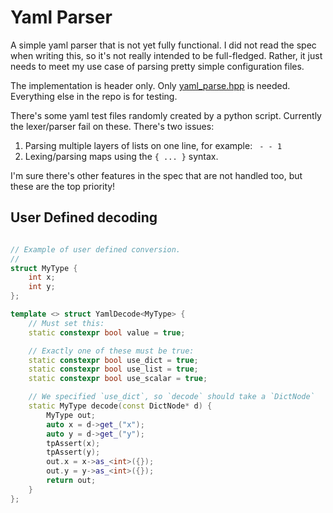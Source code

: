 # Yaml Parser
A simple yaml parser that is not yet fully functional. I did not read the spec when writing this, so it's not really intended to be full-fledged. Rather, it just needs to meet my use case of parsing pretty simple configuration files.

The implementation is header only. Only [yaml_parse.hpp](./yaml_parse.hpp) is needed. Everything else in the repo is for testing.

There's some yaml test files randomly created by a python script. Currently the lexer/parser fail on these. There's two issues:
   1) Parsing multiple layers of lists on one line, for example: ` - - 1`
   2) Lexing/parsing maps using the `{ ... }` syntax.

I'm sure there's other features in the spec that are not handled too, but these are the top priority!

## User Defined decoding
```cpp

// Example of user defined conversion.
//
struct MyType {
	int x;
	int y;
};

template <> struct YamlDecode<MyType> {
	// Must set this:
	static constexpr bool value = true;

	// Exactly one of these must be true:
	static constexpr bool use_dict = true;
	static constexpr bool use_list = true;
	static constexpr bool use_scalar = true;

	// We specified `use_dict`, so `decode` should take a `DictNode`
	static MyType decode(const DictNode* d) {
		MyType out;
		auto x = d->get_("x");
		auto y = d->get_("y");
		tpAssert(x);
		tpAssert(y);
		out.x = x->as_<int>({});
		out.y = y->as_<int>({});
		return out;
	}
};

```
